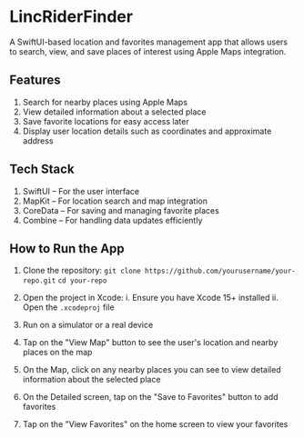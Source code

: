 # LincRiderFinder
A SwiftUI-based location and favorites management app that allows users to search, view, and save places of interest using Apple Maps integration.

## Features
1. Search for nearby places using Apple Maps
2. View detailed information about a selected place
3. Save favorite locations for easy access later
4. Display user location details such as coordinates and approximate address

## Tech Stack
1. SwiftUI – For the user interface
2. MapKit – For location search and map integration
3. CoreData – For saving and managing favorite places
4. Combine – For handling data updates efficiently

## How to Run the App
1. Clone the repository:
`git clone https://github.com/yourusername/your-repo.git`
`cd your-repo`

2. Open the project in Xcode:
i. Ensure you have Xcode 15+ installed
ii. Open the `.xcodeproj` file

3. Run on a simulator or a real device

4. Tap on the "View Map" button to see the user's location and nearby places on the map
5. On the Map, click on any nearby places you can see to view detailed information about the selected place
6. On the Detailed screen, tap on the "Save to Favorites" button to add favorites
7. Tap on the "View Favorites" on the home screen to view your favorites
